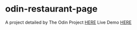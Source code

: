 # odin-restaurant-page
A project detailed by The Odin Project [HERE](https://www.theodinproject.com/lessons/node-path-javascript-restaurant-page)
Live Demo [HERE](https://jnuguid1.github.io/odin-restaurant-page/)
